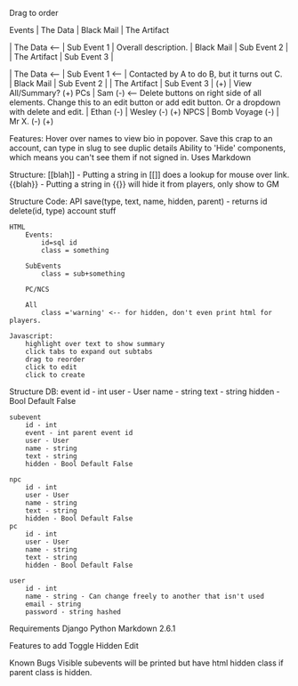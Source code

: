 Drag to order

Events
| The Data 
| Black Mail
| The Artifact

| The Data <—	| Sub Event 1 | Overall description.
| Black Mail	| Sub Event 2 |
| The Artifact	| Sub Event 3 |


| The Data <—	| Sub Event 1 <— 	| Contacted by A to do B, but it turns out C.  
| Black Mail	| Sub Event 2	    |
| The Artifact	| Sub Event 3		|
(+)				| View All/Summary?
				(+)
PCs
| Sam (-) <-- Delete buttons on right side of all elements.  Change this to an edit button or add edit button.  Or a dropdown with delete and edit.
| Ethan (-)
| Wesley (-)
(+)
NPCS
| Bomb Voyage (-)
| Mr X. (-)
(+)

Features: 
	Hover over names to view bio in popover.
	Save this crap to an account, can type in slug to see duplic details
	Ability to 'Hide' components, which means you can't see them if not signed in.
	Uses Markdown

Structure:
	[[blah]] - Putting a string in [[]] does a lookup for mouse over link.
	{{blah}} - Putting a string in {{}} will hide it from players, only show to GM

Structure Code:
	API
		save(type, text, name, hidden, parent) - returns id
		delete(id, type)
		account stuff

	HTML
		Events:
			id=sql id
			class = something

		SubEvents
			class = sub+something

		PC/NCS

		All
			class ='warning' <-- for hidden, don't even print html for players.

	Javascript:
		highlight over text to show summary
		click tabs to expand out subtabs
		drag to reorder
		click to edit
		click to create



Structure DB:
	event
		id - int
		user - User
		name - string
		text - string
		hidden - Bool Default False

	subevent
		id - int
		event - int parent event id
		user - User
		name - string
		text - string
		hidden - Bool Default False

	npc
		id - int
		user - User
		name - string
		text - string
		hidden - Bool Default False
	pc
		id - int
		user - User
		name - string
		text - string
		hidden - Bool Default False

	user
		id - int 
		name - string - Can change freely to another that isn't used
		email - string
		password - string hashed


Requirements
	Django
	Python Markdown 2.6.1

Features to add
Toggle Hidden
Edit

Known Bugs
Visible subevents will be printed but have html hidden class if parent class is hidden.  
